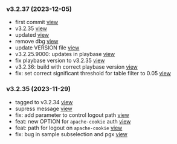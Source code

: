 ### v3.2.37 (2023-12-05)

-  first commit [view](https://github.com/bigomics/omicsplayground/commit/53b2f2e2d07416d91b3bb85fbd41f3cad023614a)
-  v3.2.35 [view](https://github.com/bigomics/omicsplayground/commit/ccbfffff2626405b204f50aaa01bcd1a7946502b)
-  updated [view](https://github.com/bigomics/omicsplayground/commit/c6506ae9ad50a952443f5e8ac2108766ffc8bee2)
-  remove dbg [view](https://github.com/bigomics/omicsplayground/commit/1e3f8525445b3e043f475c870370c9f4811c5e02)
-  update VERSION file [view](https://github.com/bigomics/omicsplayground/commit/77910891d3087adb62ce9e5b2c4c1112a94d638f)
-  v3.2.25.9000: updates in playbase [view](https://github.com/bigomics/omicsplayground/commit/0cd1fae34c8792698b37288dd97fb2e13562a06b)
-  fix playbase version to v3.2.35 [view](https://github.com/bigomics/omicsplayground/commit/32fffef60cff9f51d5074ff9861c96208376b982)
-  v3.2.36: build with correct playbase version [view](https://github.com/bigomics/omicsplayground/commit/1f69762364f7240cb5d4123579827af08d313035)
-  fix: set correct significant threshold for table filter to 0.05 [view](https://github.com/bigomics/omicsplayground/commit/67f57a03f4c6af233e6ab279cc0e9db8ee391f34)


### v3.2.35 (2023-11-29)

-  tagged to v3.2.34 [view](https://github.com/bigomics/omicsplayground/commit/48121cdb8b500cd4961420c7d8c611d894297eef)
-  supress message [view](https://github.com/bigomics/omicsplayground/commit/7733a1a0cef361257d01a1eb488b2dd58719b278)
-  fix: add parameter to control logout path [view](https://github.com/bigomics/omicsplayground/commit/364ba5f2e174e3a52ba6303737bf98a6fd8df732)
-  feat: new OPTION for `apache-cookie` auth [view](https://github.com/bigomics/omicsplayground/commit/e03a0926d7dfd1a18da39bcd8d8a575e88187369)
-  feat: path for logout on `apache-cookie` [view](https://github.com/bigomics/omicsplayground/commit/c35043c65728f5827a18645d0c59efaafcc66e9a)
-  fix: bug in sample subselection and pgx [view](https://github.com/bigomics/omicsplayground/commit/efc56207fcf75c1c1c4d9004939343bc1f919895)


